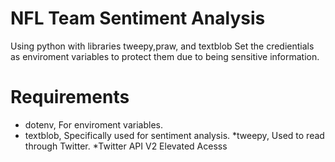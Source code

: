 # NFL Team Sentiment Analysis
Using python with libraries tweepy,praw, and textblob
Set the credientials as enviroment variables to protect them due to being sensitive information.
# Requirements
* dotenv, For enviroment variables.
* textblob, Specifically used for sentiment analysis.
*tweepy, Used to read through Twitter.
*Twitter API V2 Elevated Acesss
